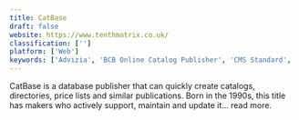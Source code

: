 ```yaml
---
title: CatBase
draft: false 
website: https://www.tenthmatrix.co.uk/
classification: ['']
platform: ['Web']
keywords: ['Advizia', 'BCB Online Catalog Publisher', 'CMS Standard', 'Catalog Machine', 'CleverCat', 'Components Engine', 'Documentum', 'MOSP', 'MyBusinessCatalog', 'Onyx Publication', 'PDM Builder', 'Plytix', 'Sigma Catalog', 'Smart Merchandiser', 'Turn-Page', 'Zination Wholesale Catalog Maker', 'catalog360', 'eCatMan']
---
```

CatBase is a database publisher that can quickly create catalogs, directories, price lists and similar publications. Born in the 1990s, this title has makers who actively support, maintain and update it... read more.
